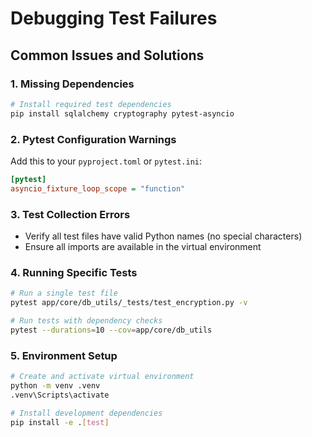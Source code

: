 # Debugging Test Failures

## Common Issues and Solutions

### 1. Missing Dependencies
```bash
# Install required test dependencies
pip install sqlalchemy cryptography pytest-asyncio
```

### 2. Pytest Configuration Warnings
Add this to your `pyproject.toml` or `pytest.ini`:
```ini
[pytest]
asyncio_fixture_loop_scope = "function"
```

### 3. Test Collection Errors
- Verify all test files have valid Python names (no special characters)
- Ensure all imports are available in the virtual environment

### 4. Running Specific Tests
```bash
# Run a single test file
pytest app/core/db_utils/_tests/test_encryption.py -v

# Run tests with dependency checks
pytest --durations=10 --cov=app/core/db_utils
```

### 5. Environment Setup
```bash
# Create and activate virtual environment
python -m venv .venv
.venv\Scripts\activate

# Install development dependencies
pip install -e .[test]
```
